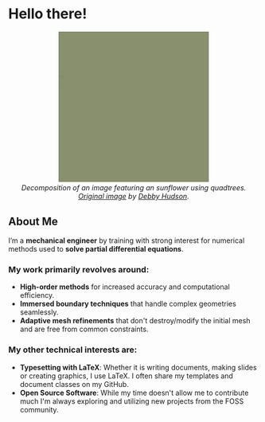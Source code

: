 # Hello there!

<p align = "center">
    <img src = "sunflower_quad_tree_decomposition.gif" alt = "Image of adaptive mesh refinements" width = "60%"/><br>
    <i>Decomposition of an image featuring an sunflower using quadtrees. <a href = "https://unsplash.com/photos/macro-shot-of-yellow-sunflower-QwXPI_Vts8g">Original image</a> by <a href = "https://unsplash.com/@hudsoncrafted">Debby Hudson</a>.</i>
</p>

## About Me

I’m a **mechanical engineer** by training with strong interest for numerical methods used to **solve partial differential equations**.


### My work primarily revolves around:

- **High-order methods** for increased accuracy and computational efficiency.
- **Immersed boundary techniques** that handle complex geometries seamlessly.
- **Adaptive mesh refinements** that don't destroy/modify the initial mesh and are free from common constraints.


### My other technical interests are:

- **Typesetting with LaTeX**: Whether it is writing documents, making slides or creating graphics, I use LaTeX. I often share my templates and document classes on my GitHub.
- **Open Source Software**: While my time doesn't allow me to contribute much I'm always exploring and utilizing new projects from the FOSS community.
